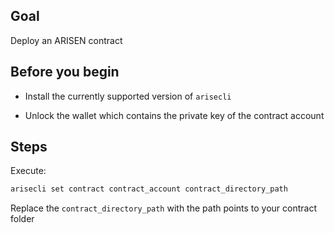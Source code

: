 ## Goal

Deploy an ARISEN contract

## Before you begin

* Install the currently supported version of `arisecli`

* Unlock the wallet which contains the private key of the contract account

## Steps

Execute:

```sh
arisecli set contract contract_account contract_directory_path
```

Replace the `contract_directory_path` with the path points to your contract folder

